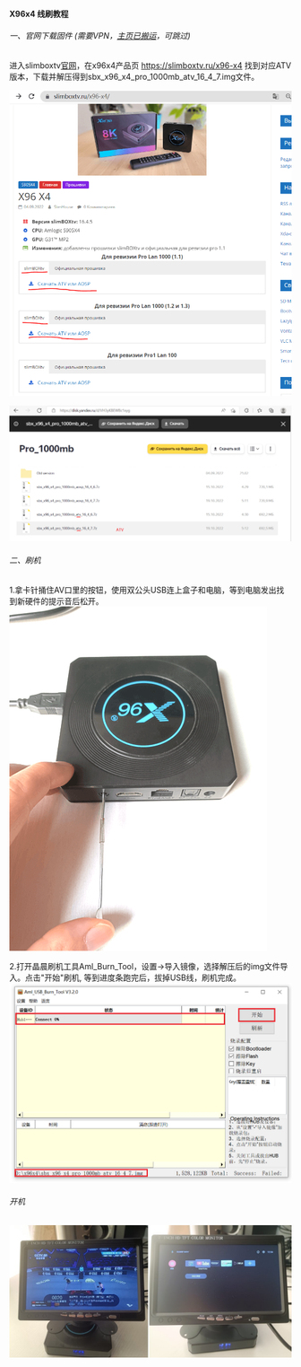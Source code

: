 #### X96x4 线刷教程

###### 一、官网下载固件 (需要VPN，[主页已搬运](https://github.com/laof/slimboxtv)，可跳过)
进入slimboxtv[官网](https://slimboxtv.ru)，在x96x4产品页 https://slimboxtv.ru/x96-x4 找到对应ATV版本，下载并解压得到sbx_x96_x4_pro_1000mb_atv_16_4_7.img文件。

![Image text](../img/slimboxtv.ru_x96-x4_.png)

![Image text](../img/download-atv.png)

###### 二、刷机

1.拿卡针捅住AV口里的按钮，使用双公头USB连上盒子和电脑，等到电脑发出找到新硬件的提示音后松开。
![Image text](../img/holdon.png)

2.打开晶晨刷机工具Aml_Burn_Tool，设置->导入镜像，选择解压后的img文件导入。点击"开始"刷机, 等到进度条跑完后，拔掉USB线，刷机完成。
![Image text](../img/aml-tool.png)

###### 开机
![Image text](../img/done.jpg)